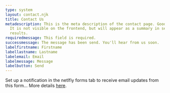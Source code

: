 ```yaml
---
type: system
layout: contact.njk
title: Contact Us
metadescription: This is the meta description of the contact page. Good for SEO.
  It is not visible on the frontend, but will appear as a summary in search
  results.
requiredmessage: This field is required.
successmessage: The message has been send. You'll hear from us soon.
labelfirstname: Firstname
labellastname: Lastname
labelemail: Email
labelmessage: Message
labelbutton: Send
---
```

Set up a notification in the netlfiy forms tab to receive email updates from this form... More details [here](https://docs.netlify.com/forms/setup/).